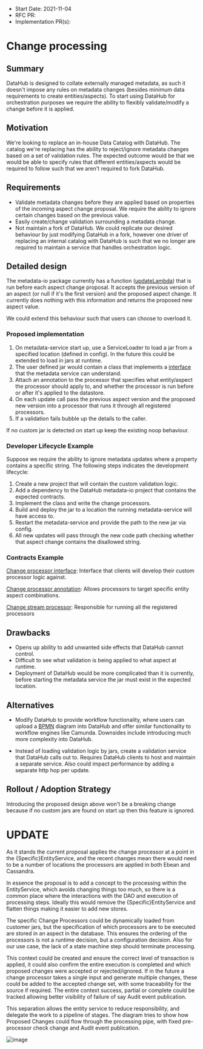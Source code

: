 - Start Date: 2021-11-04
- RFC PR:
- Implementation PR(s):

# Change processing

## Summary

DataHub is designed to collate externally managed metadata, as such it doesn't impose any rules on metadata changes
(besides minimum data requirements to create entities/aspects). To start using DataHub for orchestration purposes we
require the ability to flexibly validate/modify a change before it is applied.

## Motivation

We're looking to replace an in-house Data Catalog with DataHub. The catalog we're replacing has the ability to
reject/ignore metadata changes based on a set of validation rules. The expected outcome would be that we would be able
to specify rules that different entities/aspects would be required to follow such that we aren't required to fork
DataHub.

## Requirements

- Validate metadata changes before they are applied based on properties of the incoming aspect change proposal. We
  require the ability to ignore certain changes based on the previous value.
- Easily create/change validation surrounding a metadata change.
- Not maintain a fork of DataHub. We could replicate our desired behaviour by just modifying DataHub in a fork, however
  one driver of replacing an internal catalog with DataHub is such that we no longer are required to maintain a service
  that handles orchestration logic.

## Detailed design

The metadata-io package currently has a
function ([updateLambda](https://github.com/linkedin/datahub/blob/352a0abf8d7e4dd5d5664a8c7cdf3d77bf6f1c51/metadata-io/src/main/java/com/linkedin/metadata/entity/ebean/EbeanEntityService.java#L236))
that is run before each aspect change proposal. It accepts the previous version of an aspect (or null if it's the first
version) and the proposed aspect change. It currently does nothing with this information and returns the proposed new
aspect value.

We could extend this behaviour such that users can choose to overload it.

### Proposed implementation

1. On metadata-service start up, use a ServiceLoader to load a jar from a specified location (defined in config). In the
   future this could be extended to load in jars at runtime.
2. The user defined jar would contain a class that implements a [interface](#contract-example) that the metadata service
   can understand.
3. Attach an annotation to the processor that specifies what entity/aspect the processor should apply to, and whether
   the processor is run before or after it's applied to the datastore.
4. On each update call pass the previous aspect version and the proposed new version into a processor that runs it
   through all registered processors.
5. If a validation fails bubble up the details to the caller.

If no custom jar is detected on start up keep the existing noop behaviour.

### Developer Lifecycle Example

Suppose we require the ability to ignore metadata updates where a property contains a specific string. The following
steps indicates the development lifecycle:

1. Create a new project that will contain the custom validation logic.
2. Add a dependency to the DataHub metadata-io project that contains the expected contracts.
3. Implement the class and write the change processors.
4. Build and deploy the jar to a location the running metadata-service will have access to.
5. Restart the metadata-service and provide the path to the new jar via config.
6. All new updates will pass through the new code path checking whether that aspect change contains the disallowed
   string.

### Contracts Example
[Change processor interface](../../../../metadata-io/src/main/java/com/linkedin/metadata/changeprocessor/ChangeProcessor.java): Interface that clients will develop their custom processor logic against. 

[Change processor annotation](../../../../metadata-io/src/main/java/com/linkedin/metadata/changeprocessor/ChangeProcessorScope.java): Allows processors to target specific entity aspect combinations.

[Change stream processor](../../../../metadata-io/src/main/java/com/linkedin/metadata/changeprocessor/ChangeStreamProcessor.java): Responsible for running all the registered processors

## Drawbacks

* Opens up ability to add unwanted side effects that DataHub cannot control. 
* Difficult to see what validation is being applied to what aspect at runtime.
* Deployment of DataHub would be more complicated than it is currently, before starting the metadata service the jar
  must exist in the expected location.

## Alternatives

* Modify DataHub to provide workflow functionality, where users can upload
  a [BPMN](https://en.wikipedia.org/wiki/Business_Process_Model_and_Notation) diagram into DataHub and offer similar
  functionality to workflow engines like Camunda. Downsides include introducing much more complexity into DataHub.

* Instead of loading validation logic by jars, create a validation service that DataHub calls out to. Requires DataHub
  clients to host and maintain a separate service. Also could impact performance by adding a separate http hop per
  update.

## Rollout / Adoption Strategy

Introducing the proposed design above won't be a breaking change because if no custom jars are found on start up then this
feature is ignored.


# UPDATE
As it stands the current proposal applies the change processor at a point in the {Specific}EntityService, and the recent changes mean there would need to be a number of locations the processors are applied in both Ebean and Cassandra.

In essence the proposal is to add a concept to the processing within the EntityService, which avoids changing things too much, so there is a common place where the interactions with the DAO and execution of processing steps. Ideally this would remove the {Specific}EntityService and flatten things making it easier to add new stores.

The specific Change Processors could be dynamically loaded from customer jars, but the specification of which processors are to be executed are stored in an aspect in the database. This ensures the ordering of the processors is not a runtime decision, but a configuration decision.
Also for our use case, the lack of a state machine step should terminate processing.

This context could be created and ensure the correct level of transaction is applied, it could also confirm the entire execution is completed and which proposed changes were accepted or rejected/ignored. 
If in the future a change processor takes a single input and generate multiple changes, these could be added to the accepted change set, with some traceability for the source if required.
The entire context success, partial or complete could be tracked allowing better visibility of failure of say Audit event publication.

This separation allows the entity service to reduce responsibility, and delegate the work to a pipeline of stages. The diagram tries to show how Proposed Changes could flow through the processing pipe, with fixed pre-processor check change and Audit event publication.


![image](https://user-images.githubusercontent.com/97735469/160853047-b2f15257-2bdf-4d29-990c-e68182415d48.png)
